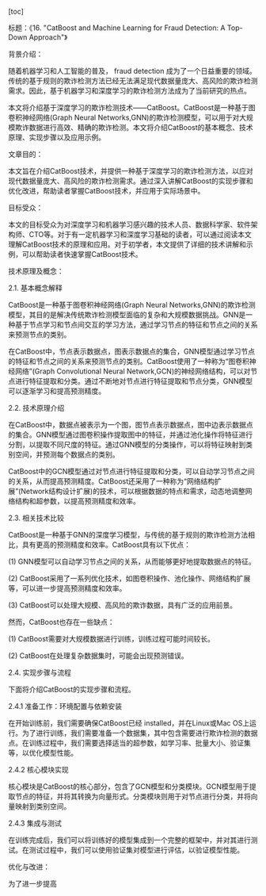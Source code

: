 
[toc]                    
                
                
标题：《16. "CatBoost and Machine Learning for Fraud Detection: A Top-Down Approach"》

背景介绍：

随着机器学习和人工智能的普及， fraud detection 成为了一个日益重要的领域。传统的基于规则的欺诈检测方法已经无法满足现代数据量庞大、高风险的欺诈检测需求。因此，基于机器学习和深度学习的欺诈检测方法成为了当前研究的热点。

本文将介绍基于深度学习的欺诈检测技术——CatBoost。CatBoost是一种基于图卷积神经网络(Graph Neural Networks,GNN)的欺诈检测模型，可以用于对大规模欺诈数据进行高效、精确的欺诈检测。本文将介绍CatBoost的基本概念、技术原理、实现步骤以及应用示例。

文章目的：

本文旨在介绍CatBoost技术，并提供一种基于深度学习的欺诈检测方法，以应对现代数据量庞大、高风险的欺诈检测需求。通过深入讲解CatBoost的实现步骤和优化改进，帮助读者掌握CatBoost技术，并应用于实际场景中。

目标受众：

本文的目标受众为对深度学习和机器学习感兴趣的技术人员、数据科学家、软件架构师、CTO等。对于有一定机器学习和深度学习基础的读者，可以通过阅读本文理解CatBoost技术的原理和应用。对于初学者，本文提供了详细的技术讲解和示例，可以帮助读者快速掌握CatBoost技术。

技术原理及概念：

2.1. 基本概念解释

CatBoost是一种基于图卷积神经网络(Graph Neural Networks,GNN)的欺诈检测模型，其目的是解决传统欺诈检测模型面临的复杂和大规模数据挑战。GNN是一种基于节点学习和节点间交互的学习方法，通过学习节点的特征和节点之间的关系来预测节点的类别。

在CatBoost中，节点表示数据点，图表示数据点的集合，GNN模型通过学习节点的特征和节点之间的关系来预测节点的类别。CatBoost使用了一种称为“图卷积神经网络”(Graph Convolutional Neural Network,GCN)的神经网络结构，可以对节点进行特征提取和分类。通过不断地对节点进行特征提取和节点分类，GNN模型可以逐渐学习和提高预测精度。

2.2. 技术原理介绍

在CatBoost中，数据点被表示为一个图，图节点表示数据点，图中边表示数据点的集合。GNN模型通过图卷积操作提取图中的特征，并通过池化操作将特征进行分割，以提取不同尺度的特征。通过GNN模型的分类操作，可以将特征映射到类别空间，并预测每个数据点的类别。

CatBoost中的GCN模型通过对节点进行特征提取和分类，可以自动学习节点之间的关系，从而提高预测精度。CatBoost还采用了一种称为“网络结构扩展”(Network结构设计扩展)的技术，可以根据数据的特点和需求，动态地调整网络结构和超参数，以提高预测精度和效率。

2.3. 相关技术比较

CatBoost是一种基于GNN的深度学习模型，与传统的基于规则的欺诈检测方法相比，具有更高的预测精度和效率。CatBoost具有以下优点：

(1) GNN模型可以自动学习节点之间的关系，从而能够更好地提取数据点的特征。

(2) CatBoost采用了一系列优化技术，如图卷积操作、池化操作、网络结构扩展等，可以进一步提高预测精度和效率。

(3) CatBoost可以处理大规模、高风险的欺诈数据，具有广泛的应用前景。

然而，CatBoost也存在一些缺点：

(1) CatBoost需要对大规模数据进行训练，训练过程可能时间较长。

(2) CatBoost在处理复杂数据集时，可能会出现预测错误。

2.4. 实现步骤与流程

下面将介绍CatBoost的实现步骤和流程。

2.4.1 准备工作：环境配置与依赖安装

在开始训练前，我们需要确保CatBoost已经 installed，并在Linux或Mac OS上运行。为了进行训练，我们需要准备一个数据集，其中包含需要进行欺诈检测的数据点。在训练过程中，我们需要选择适当的超参数，如学习率、批量大小、验证集等，以优化模型性能。

2.4.2 核心模块实现

核心模块是CatBoost的核心部分，包含了GCN模型和分类模块。GCN模型用于提取节点的特征，并将其转换为向量形式。分类模块则用于对节点进行分类，并将向量映射到类别空间。

2.4.3 集成与测试

在训练完成后，我们可以将训练好的模型集成到一个完整的框架中，并对其进行测试。在测试过程中，我们可以使用验证集对模型进行评估，以验证模型性能。

优化与改进：

为了进一步提高

